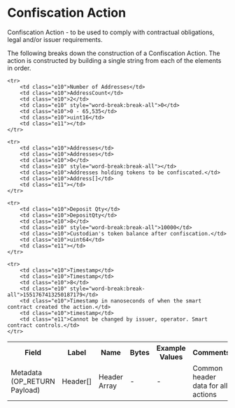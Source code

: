 
# Confiscation Action

Confiscation Action -  to be used to comply with contractual obligations, legal and/or issuer requirements.

The following breaks down the construction of a Confiscation Action. The action is constructed by building a single string from each of the elements in order.

<table class="waffle">
	<tr style='height:19px;'>
		<th style="width:6%" class="s0">Field</th>
		<th style="width:9%" class="s1">Label</th>
		<th style="width:9%" class="s1">Name</th>
		<th style="width:2%" class="s1">Bytes</th>
		<th style="width:29%" class="s1">Example Values</th>
		<th style="width:26%" class="s1">Comments</th>
		<th style="width:5%" class="s1">Data Type</th>
		<th style="width:14%" class="s2">Amendment Restrictions</th>
	</tr>
	<tr>
		<td class="s5" rowspan="100">Metadata (OP_RETURN Payload)</td>
		<td class="e6">Header[]</td>
		<td class="e6">Header Array</td>
		<td class="e6">-</td>
		<td class="e6">-</td>
		<td class="e6">Common header data for all actions</td>
		<td class="e6">Header</td>
		<td class="e7"></td>
	</tr>

	<tr>
		<td class="e10">Number of Addresses</td>
		<td class="e10">AddressCount</td>
		<td class="e10">2</td>
		<td class="e10" style="word-break:break-all">0</td>
		<td class="e10">0 - 65,535</td>
		<td class="e10">uint16</td>
		<td class="e11"></td>
	</tr>

	<tr>
		<td class="e10">Addresses</td>
		<td class="e10">Addresses</td>
		<td class="e10">0</td>
		<td class="e10" style="word-break:break-all"></td>
		<td class="e10">Addresses holding tokens to be confiscated.</td>
		<td class="e10">Address[]</td>
		<td class="e11"></td>
	</tr>

	<tr>
		<td class="e10">Deposit Qty</td>
		<td class="e10">DepositQty</td>
		<td class="e10">8</td>
		<td class="e10" style="word-break:break-all">10000</td>
		<td class="e10">Custodian's token balance after confiscation.</td>
		<td class="e10">uint64</td>
		<td class="e11"></td>
	</tr>

	<tr>
		<td class="e10">Timestamp</td>
		<td class="e10">Timestamp</td>
		<td class="e10">8</td>
		<td class="e10" style="word-break:break-all">1551767413250187179</td>
		<td class="e10">Timestamp in nanoseconds of when the smart contract created the action.</td>
		<td class="e10">timestamp</td>
		<td class="e11">Cannot be changed by issuer, operator. Smart contract controls.</td>
	</tr>

</table>
